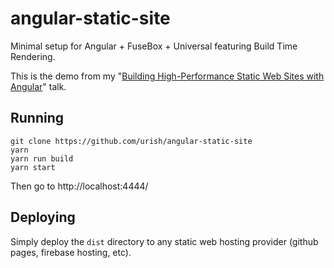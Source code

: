 # angular-static-site

Minimal setup for Angular + FuseBox + Universal featuring Build Time Rendering.

This is the demo from my "[Building High-Performance Static Web Sites with Angular](https://goo.gl/skfF5Z)" talk.

## Running

    git clone https://github.com/urish/angular-static-site
    yarn 
    yarn run build
    yarn start

Then go to http://localhost:4444/

## Deploying

Simply deploy the `dist` directory to any static web hosting provider (github pages, firebase hosting, etc).
